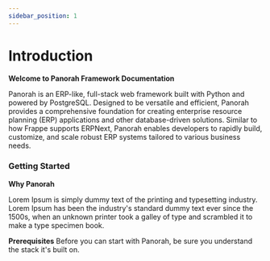 ```yaml
---
sidebar_position: 1
---
```


# Introduction
**Welcome to Panorah Framework Documentation**

Panorah is an ERP-like, full-stack web framework built with Python and powered by PostgreSQL. Designed to be versatile and efficient, Panorah provides a comprehensive foundation for creating enterprise resource planning (ERP) applications and other database-driven solutions. Similar to how Frappe supports ERPNext, Panorah enables developers to rapidly build, customize, and scale robust ERP systems tailored to various business needs.


### Getting Started
**Why Panorah**

Lorem Ipsum is simply dummy text of the printing and typesetting industry. Lorem Ipsum has been the industry's standard dummy text ever since the 1500s, when an unknown printer took a galley of type and scrambled it to make a type specimen book.


**Prerequisites**
Before you can start with Panorah, be sure you understand the stack it's built on.

